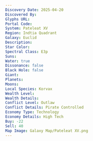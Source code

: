 ```yaml
---
Discovery Date: 2025-04-20
Discovered By:
Glyphs URL:
Portal Code:
System: Pateleat XV
Region: Indtia Quadrant
Galaxy: Euclid
Description:
Star Color:
Spectral Class: E3p
Suns:
Water: true
Dissonance: false
Black Hole: false
Giant:
Planets:
Moons:
Local Species: Korvax
Wealth Level:
Wealth Details:
Conflict Level: Outlaw
Conflict Details: Pirate Controlled
Economy Type: Technology
Economy Details: High Tech
Buy: -22
Sell: 40
Map Image: Galaxy Map/Pateleat XV.png
---
```

